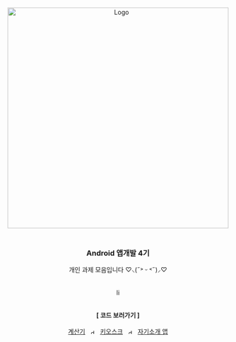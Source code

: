 <a name="readme-top"></a>

<br />
<div align="center">
  <a href="https://github.com/overtae/android-task">
    <img src="https://github.com/overtae/android-task/assets/51291185/765e1e62-a7ed-4df2-9d24-9b0726861162" alt="Logo" width="500">
  </a>

<br />

<h3 align="center"><br>Android 앱개발 4기</h3>

  <p align="center">
    개인 과제 모음입니다 ♡⸜(˶˃ ᵕ ˂˶)⸝♡
    <br />
    <br />
    <br />
    <img src="https://github.com/overtae/android-task/assets/51291185/c1159921-d990-4992-863d-d4e34c0ef550" alt="line" height="15" />
    <br />
    <br />
    <br />
    <strong>[ 코드 보러가기 ]</strong>
    <br />
    <br />
    <a href="https://github.com/overtae/android-task/tree/calculator">계산기</a>
    &nbsp
    <img src="https://github.com/overtae/android-task/assets/51291185/81275307-2fa7-4c4c-8358-8be747dd06c8" alt="divider" height="10" />
    &nbsp
    <a href="https://github.com/overtae/android-task/tree/kiosk">키오스크</a>
    &nbsp
    <img src="https://github.com/overtae/android-task/assets/51291185/81275307-2fa7-4c4c-8358-8be747dd06c8" alt="divider" height="10" />
    &nbsp
    <a href="https://github.com/overtae/android-task/tree/login">자기소개 앱</a>
  </p>
</div>




<!--
<p align="right">(<a href="#readme-top">back to top</a>)</p>
-->
